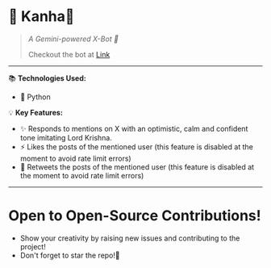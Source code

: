 # 🌟 **Kanha🪈**

> *A Gemini-powered X-Bot 🚀*
>
>  Checkout the bot at [Link](https://x.com/Kanha_on_X)


---



📚 **Technologies Used:**  
- 🐍 Python  


💡 **Key Features:**  
- ✨ Responds to mentions on X with an optimistic, calm and confident tone imitating Lord Krishna. 
- ⚡ Likes the posts of the mentioned user (this feature is disabled at the moment to avoid rate limit errors)
- 🌈 Retweets the posts of the mentioned user (this feature is disabled at the moment to avoid rate limit errors)

---
# Open to Open-Source Contributions!

- Show your creativity by raising new issues and contributing to the project!
- Don't forget to star the repo!🌟
